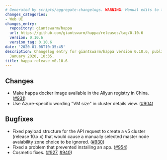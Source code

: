 ```yaml
---
# Generated by scripts/aggregate-changelogs. WARNING: Manual edits to this files will be overwritten.
changes_categories:
- Web UI
changes_entry:
  repository: giantswarm/happa
  url: https://github.com/giantswarm/happa/releases/tag/0.10.6
  version: 0.10.6
  version_tag: 0.10.6
date: '2020-01-08T10:35:45'
description: Changelog entry for giantswarm/happa version 0.10.6, published on 08
  January 2020, 10:35.
title: happa release v0.10.6
---
```


## Changes

- Make happa docker image available in the Aliyun registry in China. ([#931](https://github.com/giantswarm/happa/pull/931))
- Use Azure-specific wording "VM size" in cluster details view. ([#904](https://github.com/giantswarm/happa/pull/904))

## Bugfixes

- Fixed payload structure for the API request to create a v5 cluster (release 10.x.x) that would cause a manually selected master node avaiability zone choice to be ignored. ([#930](https://github.com/giantswarm/happa/pull/930))
- Fixed a problem that prevented installing an app. ([#954](https://github.com/giantswarm/happa/pull/954))
- Cosmetic fixes. ([#927](https://github.com/giantswarm/happa/pull/927), [#940](https://github.com/giantswarm/happa/pull/940))

